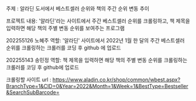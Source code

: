 주제 : 알라딘 도서에서 베스트셀러 순위와 책의 주간 순위 변동 추이

프로젝트 내용: '알라딘'라는 사이트에서 주간 베스트셀러 순위를 크롤링하고, 책 제목을 입력하면 해당 책의 주별 변동 순위를 보여주는 프로그램

202255126 노혜주 역할: '알라딘' 사이트에서 2022년 1월 한 달의 주간 베스트셀러 순위를 크롤링하는 크롤러를 코딩 후 github 에 업로드

202255143 송민정 역할: 책 제목을 입력하면 해당 책의 주별 변동 순위를 크롤링하는 크롤러를 코딩 후 github에 업로드

크롤링할 사이트 url : https://www.aladin.co.kr/shop/common/wbest.aspx?BranchType=1&CID=0&Year=2022&Month=1&Week=1&BestType=Bestseller&SearchSubBarcode=

